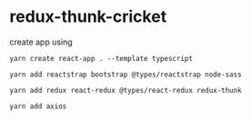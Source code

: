 # redux-thunk-cricket

create app using 
```
yarn create react-app . --template typescript
```

```
yarn add reactstrap bootstrap @types/reactstrap node-sass
```

```
yarn add redux react-redux @types/react-redux redux-thunk
```

```
yarn add axios
```